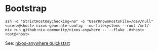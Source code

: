 # Bootstrap

```
ssh -o "StrictHostKeyChecking=no" -o "UserKnownHostsFile=/dev/null" <user>@<host> nixos-generate-config --no-filesystems --root /mnt/
nix run github:nix-community/nixos-anywhere -- --flake .#<host> root@<host>
```

See: [nixos-anywhere quickstart](https://github.com/nix-community/nixos-anywhere/blob/main/docs/quickstart.md#steps-required-to-run-nixos-anywhere)
